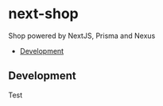 # next-shop

Shop powered by NextJS, Prisma and Nexus

<!-- toc -->

- [Development](#development)

<!-- tocstop -->

## Development

Test

